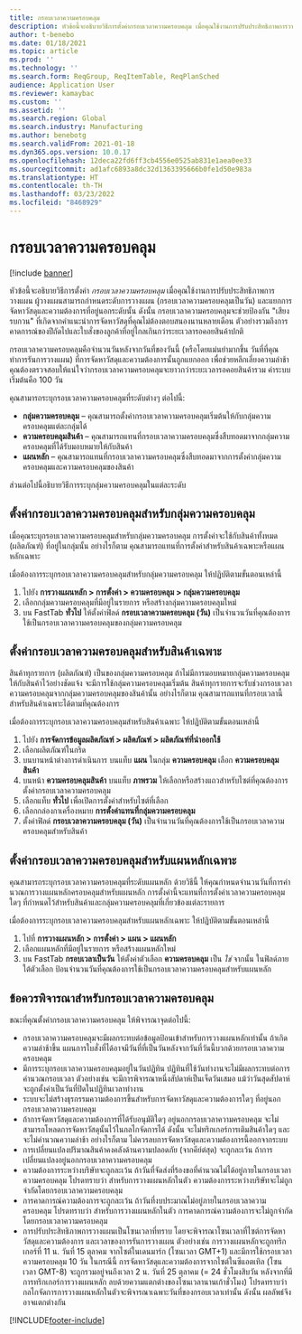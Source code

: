 ```yaml
---
title: กรอบเวลาความครอบคลุม
description: หัวข้อนี้จะอธิบายวิธีการตั้งค่ากรอบเวลาความครอบคลุม เมื่อคุณใช้งานการปรับประสิทธิภาพการวางแผน กรอบเวลาความครอบคลุมบ่งชี้ระดับการวางแผนและขีดจํากัดของคุณ
author: t-benebo
ms.date: 01/18/2021
ms.topic: article
ms.prod: ''
ms.technology: ''
ms.search.form: ReqGroup, ReqItemTable, ReqPlanSched
audience: Application User
ms.reviewer: kamaybac
ms.custom: ''
ms.assetid: ''
ms.search.region: Global
ms.search.industry: Manufacturing
ms.author: benebotg
ms.search.validFrom: 2021-01-18
ms.dyn365.ops.version: 10.0.17
ms.openlocfilehash: 12deca22fd6ff3cb4556e0525ab831e1aea0ee33
ms.sourcegitcommit: ad1afc6893a8dc32d1363395666b0fe1d50e983a
ms.translationtype: HT
ms.contentlocale: th-TH
ms.lasthandoff: 03/23/2022
ms.locfileid: "8468929"
---
```

# <a name="coverage-time-fences"></a>กรอบเวลาความครอบคลุม

[!include [banner](../../includes/banner.md)]

หัวข้อนี้จะอธิบายวิธีการตั้งค่า *กรอบเวลาความครอบคลุม* เมื่อคุณใช้งานการปรับประสิทธิภาพการวางแผน ผู้วางแผนสามารถกําหนดระดับการวางแผน (กรอบเวลาความครอบคลุมเป็นวัน) และแยกการจัดหาวัสดุและความต้องการที่อยู่นอกระดับนั้น ดังนั้น กรอบเวลาความครอบคลุมจะช่วยป้องกัน "เสียงรบกวน" ที่เกิดจากคำแนะนำการจัดหาวัสดุที่คุณไม่ต้องตอบสนองนานหลายเดือน ตัวอย่างรวมถึงการคาดการณ์ของปีถัดไปและใบสั่งของลูกค้าที่อยู่ไกลเกินกว่าระยะเวลารอคอยสินค้าปกติ

กรอบเวลาความครอบคลุมคือจํานวนวันหลังจากวันที่ของวันนี้ (หรือโดยแม่นยำมากขึ้น วันที่ที่คุณทำการรันการวางแผน) ที่การจัดหาวัสดุและความต้องการนั้นถูกแยกออก เพื่อช่วยหลีกเลี่ยงความล่าช้า คุณต้องตรวจสอบให้แน่ใจว่ากรอบเวลาความครอบคลุมจะยาวกว่าระยะเวลารอคอยสินค้ารวม ค่าระบบเริ่มต้นคือ 100 วัน

คุณสามารถระบุกรอบเวลาความครอบคลุมที่ระดับต่างๆ ต่อไปนี้:

- **กลุ่มความครอบคลุม** – คุณสามารถตั้งค่ากรอบเวลาความครอบคลุมเริ่มต้นให้กับกลุ่มความครอบคลุมแต่ละกลุ่มได้
- **ความครอบคลุมสินค้า** – คุณสามารถแทนที่กรอบเวลาความครอบคลุมซึ่งสืบทอดมาจากกลุ่มความครอบคลุมที่ได้รับมอบหมายให้กับสินค้า
- **แผนหลัก** – คุณสามารถแทนที่กรอบเวลาความครอบคลุมซึ่งสืบทอดมาจากการตั้งค่ากลุ่มความครอบคลุมและความครอบคลุมของสินค้า

ส่วนต่อไปนี้อธิบายวิธีการระบุกลุ่มความครอบคลุมในแต่ละระดับ

## <a name="set-a-coverage-time-fence-for-a-coverage-group"></a>ตั้งค่ากรอบเวลาความครอบคลุมสำหรับกลุ่มความครอบคลุม

เมื่อคุณระบุกรอบเวลาความครอบคลุมสำหรับกลุ่มความครอบคลุม การตั้งค่าจะใช้กับสินค้าทั้งหมด (ผลิตภัณฑ์) ที่อยู่ในกลุ่มนั้น อย่างไรก็ตาม คุณสามารถแทนที่การตั้งค่าสำหรับสินค้าเฉพาะหรือแผนหลักเฉพาะ

เมื่อต้องการระบุกรอบเวลาความครอบคลุมสำหรับกลุ่มความครอบคลุม ให้ปฏิบัติตามขั้นตอนเหล่านี้

1. ไปยัง **การวางแผนหลัก \> การตั้งค่า \> ความครอบคลุม \> กลุ่มความครอบคลุม**
1. เลือกกลุ่มความครอบคลุมที่มีอยู่ในรายการ หรือสร้างกลุ่มความครอบคลุมใหม่
1. บน FastTab **ทั่วไป** ให้ตั้งค่าฟิลด์ **กรอบเวลาความครอบคลุม (วัน)** เป็นจํานวนวันที่คุณต้องการใช้เป็นกรอบเวลาความครอบคลุมของกลุ่มความครอบคลุม

## <a name="set-a-coverage-time-fence-for-a-specific-item"></a>ตั้งค่ากรอบเวลาความครอบคลุมสำหรับสินค้าเฉพาะ

สินค้าทุกรายการ (ผลิตภัณฑ์) เป็นของกลุ่มความครอบคลุม ถ้าไม่มีการมอบหมายกลุ่มความครอบคลุมให้กับสินค้าไว้อย่างชัดแจ้ง จะมีการใช้กลุ่มความครอบคลุมเริ่มต้น สินค้าทุกรายการจะรับช่วงกรอบเวลาความครอบคลุมจากกลุ่มความครอบคลุมของสินค้านั้น อย่างไรก็ตาม คุณสามารถแทนที่กรอบเวลานี้สำหรับสินค้าเฉพาะได้ตามที่คุณต้องการ

เมื่อต้องการระบุกรอบเวลาความครอบคลุมสำหรับสินค้าเฉพาะ ให้ปฏิบัติตามขั้นตอนเหล่านี้

1. ไปยัง **การจัดการข้อมูลผลิตภัณฑ์ \> ผลิตภัณฑ์ \> ผลิตภัณฑ์ที่นำออกใช้**
1. เลือกผลิตภัณฑ์ในกริด
1. บนบานหน้าต่างการดำเนินการ บนแท็บ **แผน** ในกลุ่ม **ความครอบคลุม** เลือก **ความครอบคลุมสินค้า**
1. บนหน้า **ความครอบคลุมสินค้า** บนแท็บ **ภาพรวม** ให้เลือกหรือสร้างแถวสำหรับไซต์ที่คุณต้องการตั้งค่ากรอบเวลาความครอบคลุม
1. เลือกแท็บ **ทั่วไป** เพื่อเปิดการตั้งค่าสำหรับไซต์ที่เลือก
1. เลือกกล่องกาเครื่องหมาย **การตั้งค่าแทนที่กลุ่มความครอบคลุม**
1. ตั้งค่าฟิลด์ **กรอบเวลาความครอบคลุม (วัน)** เป็นจํานวนวันที่คุณต้องการใช้เป็นกรอบเวลาความครอบคลุมสำหรับสินค้า

## <a name="set-a-coverage-time-fence-for-a-specific-master-plan"></a>ตั้งค่ากรอบเวลาความครอบคลุมสำหรับแผนหลักเฉพาะ

คุณสามารถระบุกรอบเวลาความครอบคลุมที่ระดับแผนหลัก ด้วยวิธีนี้ ให้คุณกําหนดจํานวนวันที่การคํานวณการวางแผนหลักครอบคลุมสำหรับแผนหลัก การตั้งค่านี้จะแทนที่การตั้งค่าเวลาความครอบคลุมใดๆ ที่กําหนดไว้สำหรับสินค้าและกลุ่มความครอบคลุมที่เกี่ยวข้องแต่ละรายการ

เมื่อต้องการระบุกรอบเวลาความครอบคลุมสำหรับแผนหลักเฉพาะ ให้ปฏิบัติตามขั้นตอนเหล่านี้

1. ไปที่ **การวางแผนหลัก \> การตั้งค่า \> แผน \> แผนหลัก**
1. เลือกแผนหลักที่มีอยู่ในรายการ หรือสร้างแผนหลักใหม่
1. บน FastTab **กรอบเวลาเป็นวัน** ให้ตั้งค่าตัวเลือก **ความครอบคลุม** เป็น *ใช่* จากนั้น ในฟิลด์ภายใต้ตัวเลือก ป้อนจํานวนวันที่คุณต้องการใช้เป็นกรอบเวลาความครอบคลุมสำหรับแผนหลัก

## <a name="considerations-for-coverage-time-fences"></a>ข้อควรพิจารณาสำหรับกรอบเวลาความครอบคลุม

ขณะที่คุณตั้งค่ากรอบเวลาความครอบคลุม ให้พิจารณาจุดต่อไปนี้:

- กรอบเวลาความครอบคลุมจะมีผลกระทบต่อข้อมูลป้อนเข้าสำหรับการวางแผนหลักเท่านั้น ถ้าเกิดความล่าช้าขึ้น แผนการใบสั่งที่ได้อาจมีวันที่ที่เป็นวันหลังจากวันที่วันนี้บวกด้วยกรอบเวลาความครอบคลุม
- มีการระบุกรอบเวลาความครอบคลุมอยู่ในวันปฏิทิน ปฏิทินที่ใช้วันทำงานจะไม่มีผลกระทบต่อการคํานวณกรอบเวลา ตัวอย่างเช่น จะมีการพิจารณาหนึ่งสัปดาห์เป็นเจ็ดวันเสมอ แม้ว่าวันสุดสัปดาห์จะถูกตั้งค่าเป็นวันที่ปิดในปฏิทินเวลาทำงาน
- ระบบจะไม่สร้างธุรกรรมความต้องการขึ้นสำหรับการจัดหาวัสดุและความต้องการใดๆ ที่อยู่นอกกรอบเวลาความครอบคลุม
- ถ้าการจัดหาวัสดุและความต้องการที่ได้รับอนุมัติใดๆ อยู่นอกกรอบเวลาความครอบคลุม จะไม่สามารถโหลดการจัดหาวัสดุนั้นไว้ในกลไกจัดการได้ ดังนั้น จะไม่ทริกเกอร์การเติมสินค้าใดๆ และจะไม่คํานวณความล่าช้า อย่างไรก็ตาม ไม่ควรลบการจัดหาวัสดุและความต้องการนี้ออกจากระบบ
- การเปลี่ยนแปลงปริมาณสินค้าคงคลังด้านความปลอดภัย (จากคีย์ต่สุด) จะถูกละเว้น ถ้าการเปลี่ยนแปลงอยู่นอกกรอบเวลาความครอบคลุม
- ความต้องการระหว่างบริษัทจะถูกละเว้น ถ้าวันที่จัดส่งที่ร้องขอที่คํานวณไม่ได้อยู่ภายในกรอบเวลาความครอบคลุม โปรดทราบว่า สำหรับการวางแผนหลักในตัว ความต้องการระหว่างบริษัทจะไม่ถูกจํากัดโดยกรอบเวลาความครอบคลุม
- การคาดการณ์ความต้องการจะถูกละเว้น ถ้าวันที่งบประมาณไม่อยู่ภายในกรอบเวลาความครอบคลุม โปรดทราบว่า สำหรับการวางแผนหลักในตัว การคาดการณ์ความต้องการจะไม่ถูกจํากัดโดยกรอบเวลาความครอบคลุม
- การปรับประสิทธิภาพการวางแผนเป็นโซนเวลาที่ทราบ โดยจะพิจารณาโซนเวลาที่ไซต์การจัดหาวัสดุและความต้องการ และเวลาของการรันการวางแผน ตัวอย่างเช่น การวางแผนหลักจะถูกทริกเกอร์ที่ 11 น. วันที่ 15 ตุลาคม จากไซต์ในเดนมาร์ก (โซนเวลา GMT+1) และมีการใช้กรอบเวลาความครอบคลุม 10 วัน ในกรณีนี้ การจัดหาวัสดุและความต้องการจากไซต์ในซีแอตเทิล (โซนเวลา GMT-8) จะถูกรวมอยู่จนถึงเวลา 2 น. วันที่ 25 ตุลาคม (= 24 ชั่วโมงสิบวัน หลังจากที่มีการทริกเกอร์การวางแผนหลัก ลบด้วยความแตกต่างของโซนเวลานานเก้าชั่วโมง) โปรดทราบว่ากลไกจัดการการวางแผนหลักในตัวจะพิจารณาเฉพาะวันที่ของกรอบเวลาเท่านั้น ดังนั้น ผลลัพธ์จึงอาจแตกต่างกัน


[!INCLUDE[footer-include](../../../includes/footer-banner.md)]